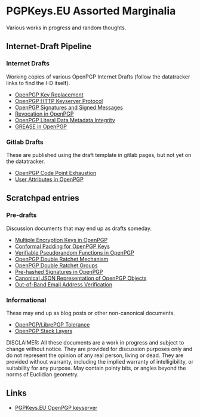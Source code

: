 PGPKeys.EU Assorted Marginalia
==============================

Various works in progress and random thoughts.

Internet-Draft Pipeline
-----------------------

### Internet Drafts

Working copies of various OpenPGP Internet Drafts (follow the datatracker links to find the I-D itself). 

* [OpenPGP Key Replacement](https://andrewgdotcom.gitlab.io/openpgp-replacementkey)
* [OpenPGP HTTP Keyserver Protocol](https://andrewgdotcom.gitlab.io/draft-gallagher-openpgp-hkp)
* [OpenPGP Signatures and Signed Messages](https://andrewgdotcom.gitlab.io/openpgp-signatures)
* [Revocation in OpenPGP](https://dkg.gitlab.io/openpgp-revocation)
* [OpenPGP Literal Data Metadata Integrity](https://andrewgdotcom.gitlab.io/draft-gallagher-openpgp-literal-metadata)
* [GREASE in OpenPGP](https://andrewgdotcom.gitlab.io/openpgp-grease)

### Gitlab Drafts

These are published using the draft template in gitlab pages, but not yet on the datatracker.

* [OpenPGP Code Point Exhaustion](https://andrewgdotcom.gitlab.io/openpgp-code-point-exhaustion)
* [User Attributes in OpenPGP](https://andrewgdotcom.gitlab.io/openpgp-user-attributes)

Scratchpad entries
------------------

### Pre-drafts

Discussion documents that may end up as drafts someday.

* [Multiple Encryption Keys in OpenPGP](encryption.html)
* [Conformal Padding for OpenPGP Keys](padding.html)
* [Verifiable Pseudorandom Functions in OpenPGP](vrf.html)
* [OpenPGP Double Ratchet Mechanism](ratchet.html)
* [OpenPGP Double Ratchet Groups](ratchet-groups.html)
* [Pre-hashed Signatures in OpenPGP](prehash.html)
* [Canonical JSON Representation of OpenPGP Objects](json.html)
* [Out-of-Band Email Address Verification](oob-verification.html)

### Informational

These may end up as blog posts or other non-canonical documents.

* [OpenPGP/LibrePGP Tolerance](tolerance.html)
* [OpenPGP Stack Layers](stack-layers.html)

DISCLAIMER: All these documents are a work in progress and subject to change without notice.
They are provided for discussion purposes only and do not represent the opinion of any real person, living or dead.
They are provided without warranty, including the implied warranty of intelligibility, or suitability for any purpose.
May contain pointy bits, or angles beyond the norms of Euclidian geometry.

Links
-----

* [PGPKeys.EU OpenPGP keyserver](https://pgpkeys.eu/)

